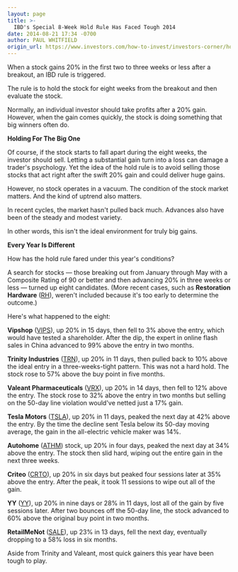 ```yaml
---
layout: page
title: >-
  IBD's Special 8-Week Hold Rule Has Faced Tough 2014
date: 2014-08-21 17:34 -0700
author: PAUL WHITFIELD
origin_url: https://www.investors.com/how-to-invest/investors-corner/how-long-should-i-hold-a-stock
---
```





When a stock gains 20% in the first two to three weeks or less after a breakout, an IBD rule is triggered.


The rule is to hold the stock for eight weeks from the breakout and then evaluate the stock.


Normally, an individual investor should take profits after a 20% gain. However, when the gain comes quickly, the stock is doing something that big winners often do.


**Holding For The Big One**


Of course, if the stock starts to fall apart during the eight weeks, the investor should sell. Letting a substantial gain turn into a loss can damage a trader's psychology. Yet the idea of the hold rule is to avoid selling those stocks that act right after the swift 20% gain and could deliver huge gains.


However, no stock operates in a vacuum. The condition of the stock market matters. And the kind of uptrend also matters.


In recent cycles, the market hasn't pulled back much. Advances also have been of the steady and modest variety.


In other words, this isn't the ideal environment for truly big gains.


**Every Year Is Different**


How has the hold rule fared under this year's conditions?


A search for stocks — those breaking out from January through May with a Composite Rating of 90 or better and then advancing 20% in three weeks or less — turned up eight candidates. (More recent cases, such as **Restoration Hardware** ([RH](https://research.investors.com/quote.aspx?symbol=RH)), weren't included because it's too early to determine the outcome.)


Here's what happened to the eight:


**Vipshop** ([VIPS](https://research.investors.com/quote.aspx?symbol=VIPS)), up 20% in 15 days, then fell to 3% above the entry, which would have tested a shareholder. After the dip, the expert in online flash sales in China advanced to 99% above the entry in two months.


**Trinity Industries** ([TRN](https://research.investors.com/quote.aspx?symbol=TRN)), up 20% in 11 days, then pulled back to 10% above the ideal entry in a three-weeks-tight pattern. This was not a hard hold. The stock rose to 57% above the buy point in five months.


**Valeant Pharmaceuticals** ([VRX](https://research.investors.com/quote.aspx?symbol=VRX)), up 20% in 14 days, then fell to 12% above the entry. The stock rose to 32% above the entry in two months but selling on the 50-day line violation would've netted just a 17% gain.


**Tesla Motors** ([TSLA](https://research.investors.com/quote.aspx?symbol=TSLA)), up 20% in 11 days, peaked the next day at 42% above the entry. By the time the decline sent Tesla below its 50-day moving average, the gain in the all-electric vehicle maker was 14%.


**Autohome** ([ATHM](https://research.investors.com/quote.aspx?symbol=ATHM)) stock, up 20% in four days, peaked the next day at 34% above the entry. The stock then slid hard, wiping out the entire gain in the next three weeks.


**Criteo** ([CRTO](https://research.investors.com/quote.aspx?symbol=CRTO)), up 20% in six days but peaked four sessions later at 35% above the entry. After the peak, it took 11 sessions to wipe out all of the gain.


**YY** ([YY](https://research.investors.com/quote.aspx?symbol=YY)), up 20% in nine days or 28% in 11 days, lost all of the gain by five sessions later. After two bounces off the 50-day line, the stock advanced to 60% above the original buy point in two months.


**RetailMeNot** ([SALE](https://research.investors.com/quote.aspx?symbol=SALE)), up 23% in 13 days, fell the next day, eventually dropping to a 58% loss in six months.


Aside from Trinity and Valeant, most quick gainers this year have been tough to play.




